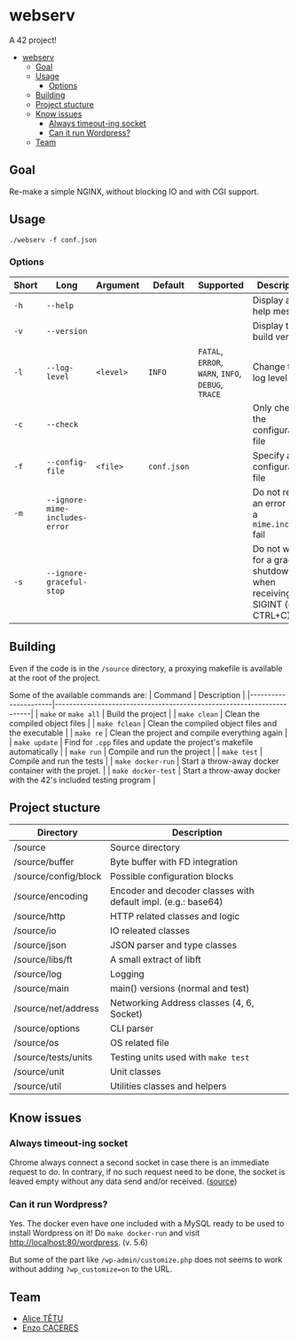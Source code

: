 # webserv

A 42 project!

- [webserv](#webserv)
	- [Goal](#goal)
	- [Usage](#usage)
		- [Options](#options)
	- [Building](#building)
	- [Project stucture](#project-stucture)
	- [Know issues](#know-issues)
		- [Always timeout-ing socket](#always-timeout-ing-socket)
		- [Can it run Wordpress?](#can-it-run-wordpress)
	- [Team](#team)

## Goal

Re-make a simple NGINX, without blocking IO and with CGI support.

## Usage

```
./webserv -f conf.json
```

### Options

| Short | Long                           | Argument  | Default     | Supported                                          | Description                                                              |
|-------|--------------------------------|-----------|-------------|----------------------------------------------------|--------------------------------------------------------------------------|
| `-h`  | `--help`                       |           |             |                                                    | Display an help message                                                  |
| `-v`  | `--version`                    |           |             |                                                    | Display the build version                                                |
| `-l`  | `--log-level`                  | `<level>` | `INFO`      | `FATAL`, `ERROR`, `WARN`, `INFO`, `DEBUG`, `TRACE` | Change the log level                                                     |
| `-c`  | `--check`                      |           |             |                                                    | Only check the configuration file                                        |
| `-f`  | `--config-file`                | `<file>`  | `conf.json` |                                                    | Specify a configuration file                                             |
| `-m`  | `--ignore-mime-includes-error` |           |             |                                                    | Do not report an error when a `mime.includes` fail                       |
| `-s`  | `--ignore-graceful-stop`       |           |             |                                                    | Do not wait for a graceful shutdown when receiving an SIGINT (or CTRL+C) |

## Building

Even if the code is in the `/source` directory, a proxying makefile is available at the root of the project.

Some of the available commands are:
| Command              | Description                                                           |
|----------------------|-----------------------------------------------------------------------|
| `make` or `make all` | Build the project                                                     |
| `make clean`         | Clean the compiled object files                                       |
| `make fclean`        | Clean the compiled object files and the executable                    |
| `make re`            | Clean the project and compile everything again                        |
| `make update`        | Find for `.cpp` files and update the project's makefile automatically |
| `make run`           | Compile and run the project                                           |
| `make test`          | Compile and run the tests                                             |
| `make docker-run`    | Start a throw-away docker container with the projet.                  |
| `make docker-test`   | Start a throw-away docker with the 42's included testing program      |

## Project stucture

| Directory            | Description                                                   |
|----------------------|---------------------------------------------------------------|
| /source              | Source directory                                              |
| /source/buffer       | Byte buffer with FD integration                               |
| /source/config/block | Possible configuration blocks                                 |
| /source/encoding     | Encoder and decoder classes with default impl. (e.g.: base64) |
| /source/http         | HTTP related classes and logic                                |
| /source/io           | IO releated classes                                           |
| /source/json         | JSON parser and type classes                                  |
| /source/libs/ft      | A small extract of libft                                      |
| /source/log          | Logging                                                       |
| /source/main         | main() versions (normal and test)                             |
| /source/net/address  | Networking Address classes (4, 6, Socket)                     |
| /source/options      | CLI parser                                                    |
| /source/os           | OS related file                                               |
| /source/tests/units  | Testing units used with `make test`                           |
| /source/unit         | Unit classes                                                  |
| /source/util         | Utilities classes and helpers                                 |

## Know issues

### Always timeout-ing socket

Chrome always connect a second socket in case there is an immediate request to do. In contrary, if no such request need to be done, the socket is leaved empty without any data send and/or received. ([source](https://stackoverflow.com/a/5734486/7292958))

### Can it run Wordpress?

Yes. The docker even have one included with a MySQL ready to be used to install Wordpress on it! Do `make docker-run` and visit [http://localhost:80/wordpress](http://localhost/wordpress). (v. 5.6)

But some of the part like `/wp-admin/customize.php` does not seems to work without adding `?wp_customize=on` to the URL.

## Team

- [Alice TÊTU](https://profile.intra.42.fr/users/atetu)
- [Enzo CACERES](https://profile.intra.42.fr/users/ecaceres)
